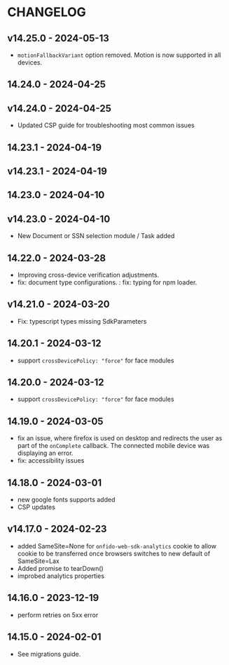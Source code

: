 # CHANGELOG

## v14.25.0 - 2024-05-13

- `motionFallbackVariant` option removed. Motion is now supported in all devices.

## 14.24.0 - 2024-04-25

## v14.24.0 - 2024-04-25

- Updated CSP guide for troubleshooting most common issues

## 14.23.1 - 2024-04-19

## v14.23.1 - 2024-04-19

## 14.23.0 - 2024-04-10

## v14.23.0 - 2024-04-10

- New Document or SSN selection module / Task added

## 14.22.0 - 2024-03-28

- Improving cross-device verification adjustments.
- fix: document type configurations.
  : fix: typing for npm loader.

## v14.21.0 - 2024-03-20

- Fix: typescript types missing SdkParameters

## 14.20.1 - 2024-03-12

- support `crossDevicePolicy: "force"` for face modules

## 14.20.0 - 2024-03-12

- support `crossDevicePolicy: "force"` for face modules

## 14.19.0 - 2024-03-05

- fix an issue, where firefox is used on desktop and redirects the user as part of the `onComplete` callback. The connected mobile device was displaying an error.
- fix: accessibility issues

## 14.18.0 - 2024-03-01

- new google fonts supports added
- CSP updates

## v14.17.0 - 2024-02-23

- added SameSite=None for `onfido-web-sdk-analytics` cookie to allow cookie to be transferred once browsers switches to new default of SameSite=Lax
- Added promise to tearDown()
- improbed analytics properties

## 14.16.0 - 2023-12-19

- perform retries on 5xx error

## 14.15.0 - 2024-02-01

- See migrations guide.
